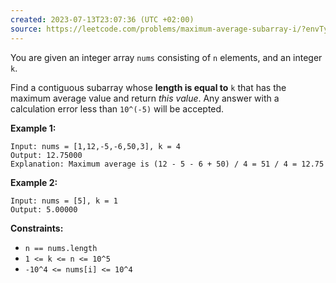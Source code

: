 ```yaml
---
created: 2023-07-13T23:07:36 (UTC +02:00)
source: https://leetcode.com/problems/maximum-average-subarray-i/?envType=study-plan-v2&envId=leetcode-75
---
```

You are given an integer array `nums` consisting of `n` elements, and an integer `k`.

Find a contiguous subarray whose **length is equal to** `k` that has the maximum average value and return _this value_. Any answer with a calculation error less than `10^(-5)` will be accepted.

**Example 1:**

```
Input: nums = [1,12,-5,-6,50,3], k = 4
Output: 12.75000
Explanation: Maximum average is (12 - 5 - 6 + 50) / 4 = 51 / 4 = 12.75

```

**Example 2:**

```
Input: nums = [5], k = 1
Output: 5.00000

```

**Constraints:**

-   `n == nums.length`
-   `1 <= k <= n <= 10^5`
-   `-10^4 <= nums[i] <= 10^4`
